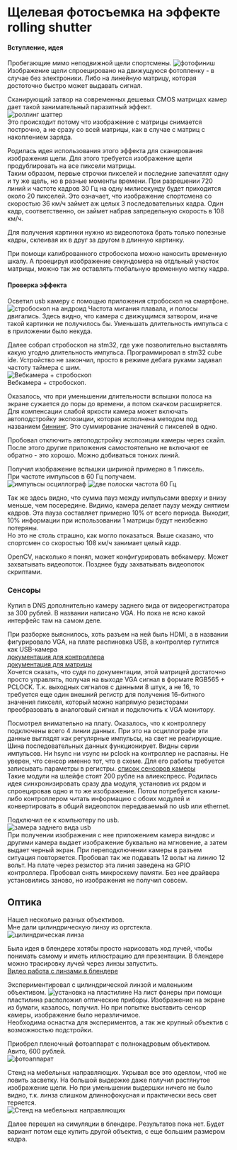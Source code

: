 # Щелевая фотосъемка на эффекте rolling shutter
#### Вступление, идея
Пробегающие мимо неподвижной щели спортсмены.
![фотофиниш](https://i.postimg.cc/J4tJkcTb/image.png)
Изображение щели спроецировано на движущуюся фотопленку - в случае без электроники. Либо на линейную матрицу, которая достоточно быстро может выдавать сигнал.

Сканирующий затвор на современных дешевых CMOS матрицах камер дает такой занимательный паразитный эффект.  
![роллинг шаттер](https://i.postimg.cc/J4PL9jmd/image.png)  
Это происходит потому что изображение с матрицы снимается построчно, а не сразу со всей матрицы, как в случае с матриц с накоплением заряда.

Родилась идея использования этого эффекта для сканирования изображения щели. Для этого требуется изображение щели продублировать на все пиксели матрицы.  
Таким образом, первые строчки пикселей и последние запечатлят одну и ту же щель, но в разные моменты времени.
При разрешении 720 линий и частоте кадров 30 Гц на одну милисекунду будет приходится около 20 пикселей.
Это означает, что изображение спортсмена со скоростью 36 км/ч займет аж целых 3 последовательных кадра. Один кадр, соответственно, он займет набрав запредельную скорость в 108 км/ч.

Для получения картинки нужно из видеопотока брать только полезные кадры, склеивая их в друг за другом в длинную картинку.

При помощи калиброванного стробоскопа можно наносить временную шкалу. А проецируя изображение секундомера на отдльный участок матрицы, можно так же оставлять глобальную временную метку кадра.

#### Проверка эффекта
Осветил usb камеру с помощью приложения стробоскоп на смартфоне.
![стробоскоп на андроид](https://i.postimg.cc/SsKfR0Hh/image.png)
Частота мигания плавала, и полосы двигались. Здесь видно, что камера с движущимся затвором, иначе такой картинки не получилось бы. Уменьшать длительность импульса с в приложении было некуда.

Далее собрал стробоскоп на stm32, где уже позволительно выставлять какую угодно длительность импульса.
Программировал в stm32 cube ide. Устройство не закончил, просто в режиме дебага руками задавал частоту таймера с шим.  
![Вебкамера + стробоскоп](https://i.postimg.cc/zXhS32Kh/image.png)  
Вебкамера + стробоскоп.

Оказалось, что при уменьшении длительности вспышки полоса на экране сужается до поры до времени, а потом скачком расширяется.  
Для компенсации слабой яркости камера может включать автоподстройку экспозиции, которая исполнена методом под названием [биннинг](https://www.baslerweb.com/ru/prodazhi-i-tekhpodderzhka/baza-znanij/vopros-otvet-faq/what-is-binning/15191/). Это суммирование значений с пикселей в одно.

Пробовал отключить автоподстройку экспозиции камеры через скайп. После этого другие приложения самостоятельно не включают ее обратно - это хорошо. Можно добиваться тонких линий.

Получил изображение вспышки шириной примерно в 1 пиксель.  
При частоте импульсов в 60 Гц получаем.  
![импульсы осциллограф](https://i.postimg.cc/xdN0SmW9/image.png)
![две полоски частота 60 Гц](https://i.postimg.cc/7LRf3wyZ/vlcsnap-2021-10-11-00h50m32s458.png)

Так же здесь видно, что сумма пауз между импульсами вверху и внизу меньше, чем посередине.
Видимо, камера делает паузу между снятием кадров. Эта пауза составляет примерно 10% от всего периода. Выходит, 10% информации при использовании 1 матрицы будут неизбежно потеряны.  
Но это не столь страшно, как могло показаться. Выше сказано, что спортсмен со скоростью 108 км/ч занимает целый кадр.

OpenCV, насколько я понял, может конфигурировать вебкамеру. Может захватывать видеопоток. Позднее буду захватывать видеопоток скриптами.

### Сенсоры

Купил в DNS дополнительно камеру заднего вида от видеорегистратора за 300 рублей. В названии написано VGA. Но пока не ясно какой интерфейс там на самом деле.

При разборке выяснилось, хоть разъем на ней быль HDMI, а в названии фигурировало VGA, на плате распиновка USB, а контроллер гуглится как USB-камера  
[документация для контроллера](https://www.supertekmodule.com/wp-content/uploads/2019/09/ST-M8189WIFI-Camera-Module-Data-SheetV2.pdf)  
[документация для матрицы](https://www.min.at/prinz/fp-content/attachs/GC0308.pdf)  
Хочется сказать, что судя по документации, этой матрицей достаточно просто управлять, получая на выходе VGA сигнал в формате RGB565 + PCLOCK. Т.к. выходных сигналов с данными 8 штук, а не 16, то требуется еще один внешний регистр для получения 16-битного значения пикселя, который можно напрямую резисторами преобразовать в аналоговый сигнал и подключить к VGA монитору.

Посмотрел внимательно на плату. Оказалось, что к контроллеру подключены всего 4 линии данных. При это на осциллографе эти данные выглядят как регулярные импульсы, на свет не реагирующие. Шина последовательных данных функционирует. Видны серии импульсов. 
Ни hsync ни vsync ни pclock на контроллер не распаяны.
Не уверен, что сенсор именно тот, что в схеме. Для его работы требуется записывать параметры в регистры.
[список сенсоров камеры](https://www.arducam.com/arducam-usb-camera-dev-kits/)  
Такие модули на шлейфе стоят 200 рубле на алиекспресс. Родилась идея синхронизировать сразу два модуля, установив их рядом и спроецировав одно и то же изображение. Потом потребуется каким-либо контроллером читать информацию с обоих модулей и конвертировать в общий видеопоток передаваемый по usb или ethernet.

Подключил ее к компьютеру по usb.  
![замера заднего вида usb](https://i.postimg.cc/QtLS6YzG/image.png)  
При получении изображения с нее приложением камера виндовс и другими камера выдает изображение буквально на мгновение, а затем выдает черный экран. При переподключении камеры в разъем ситуация повторяется. Пробовал так же подавать 12 вольт на линию 12 вольт. На плате через резистор эта линия заведена на GPIO контроллера. 
Пробовал снять микросхему памяти. Без нее драйвера установились заново, но изображения не получил совсем.


## Оптика

Нашел несколько разных объективов.  
Мне дали цилиндрическую линзу из оргстекла.
![цилиндрическая линза](https://i.postimg.cc/Y9JLHJH8/image.png)

Была идея в блендере хотябы просто нарисовать ход лучей, чтобы понимать самому и иметь иллюстрацию для презентации.
В блендере можно трасировку лучей через линзы запустить.  
[Видео работа с линзами в блендере](https://youtu.be/3hln88ukiZI)

Экспериментировал с цилиндрической линзой и маленьким объективом.
![установка на пластилине](https://i.postimg.cc/6qLgX6WW/image.png)
На лист фанеры при помощи пластилина расположил оптические приборы. Изображение на экране из бумаги, казалось, получил. Но при попытке выставить сенсор камеры, изображение было неразличимое.  
Необходима оснастка для экспериментов, а так же крупный объектив с возможностью подстройки.

Приобрел пленочный фотоаппарат с полнокадровым объективом. Авито, 600 рублей.  
![фотоаппарат](https://i.postimg.cc/5N688nVW/image.jpg)  

Стенд на мебельных направляющих. Укрывал все это одеялом, чтоб не ловить засветку. На большой выдержке даже получил растянутое изображение щели. 
Но при уменьшении выдершки ничего не было видно, т.к. линза слишком длиннофокусная и практически весь свет теряется.  
![Стенд на мебельных направляющих](https://i.postimg.cc/B6RPpGsW/image.jpg)  

Далее перешел на симуляции в блендере. Результатов пока нет.
Будет вариант потом еще купить другой объектив, с еще большим размером кадра.
